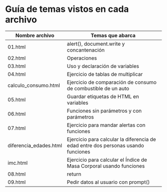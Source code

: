 # Guía de temas vistos en cada archivo

| Nombre archivo         | Temas que abarca                                                                  |
| ---------------------- | --------------------------------------------------------------------------------- |
| 01.html                | alert(), document.write y concantenación                                          |
| 02.html                | Operaciones                                                                       |
| 03.html                | Uso y declaración de variables                                                    |
| 04.html                | Ejercicio de tablas de multiplicar                                                |
| calculo_consumo.html   | Ejercicio de comparación de consumo de combustible de un auto                     |
| 05.html                | Guardar etiquetas de HTML en variables                                            |
| 06.html                | Funciones sin parámetros y con parámetros                                         |
| 07.html                | Ejercicio para mandar alertas con funciones                                       |
| diferencia_edades.html | Ejercicio para calcular la diferencia de edad entre dos personas usando funciones |
| imc.html               | Ejercicio para calcular el Índice de Masa Corporal usando funciones               |
| 08.html                | return                                                                            |
| 09.html                | Pedir datos al usuario con prompt()                                               |
